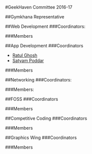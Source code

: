 #GeekHaven Committee 2016-17


##Gymkhana Representative

##Web Development
###Coordinators:


###Members


##App Development
###Coordinators
* [Ratul Ghosh](https://github.com/RatulGhosh)
* [Satyam Poddar](https://github.com/flare505) 

###Members

##Networking
###Coordinators:


###Members:


##FOSS
###Coordinators


###Members




##Competitive Coding
###Coordinators

###Members


##Graphics Wing
###Coordinators


###Members

